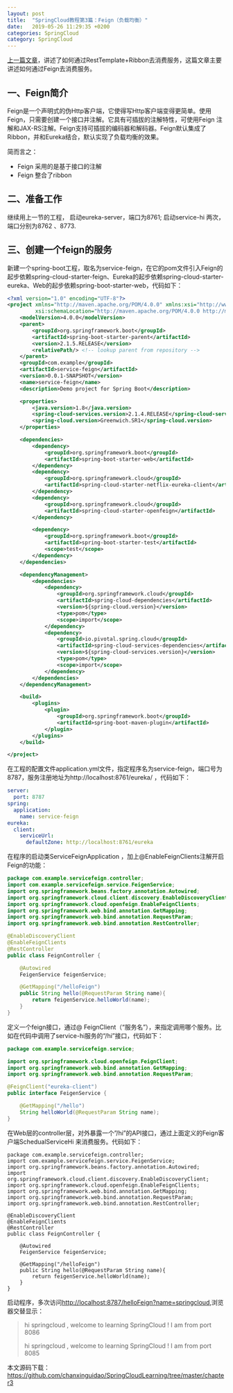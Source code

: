 ```yaml
---
layout: post
title:  "SpringCloud教程第3篇：Feign（负载均衡）"
date:   2019-05-26 11:29:35 +0200
categories: SpringCloud
category: SpringCloud
---
```

[上一篇文章](https://chanxinguidao.github.io/springcloud/2019/05/25/SpringCloud%E6%95%99%E7%A8%8B%E7%AC%AC2%E7%AF%87-Ribbon.html)，讲述了如何通过RestTemplate+Ribbon去消费服务，这篇文章主要讲述如何通过Feign去消费服务。

## 一、Feign简介

Feign是一个声明式的伪Http客户端，它使得写Http客户端变得更简单。使用Feign，只需要创建一个接口并注解。它具有可插拔的注解特性，可使用Feign 注解和JAX-RS注解。Feign支持可插拔的编码器和解码器。Feign默认集成了Ribbon，并和Eureka结合，默认实现了负载均衡的效果。

简而言之：

- Feign 采用的是基于接口的注解
- Feign 整合了ribbon

## 二、准备工作

继续用上一节的工程， 启动eureka-server，端口为8761; 启动service-hi 两次，端口分别为8762 、8773.

## 三、创建一个feign的服务

新建一个spring-boot工程，取名为service-feign，在它的pom文件引入Feign的起步依赖spring-cloud-starter-feign、Eureka的起步依赖spring-cloud-starter-eureka、Web的起步依赖spring-boot-starter-web，代码如下：

```xml
<?xml version="1.0" encoding="UTF-8"?>
<project xmlns="http://maven.apache.org/POM/4.0.0" xmlns:xsi="http://www.w3.org/2001/XMLSchema-instance"
         xsi:schemaLocation="http://maven.apache.org/POM/4.0.0 http://maven.apache.org/xsd/maven-4.0.0.xsd">
    <modelVersion>4.0.0</modelVersion>
    <parent>
        <groupId>org.springframework.boot</groupId>
        <artifactId>spring-boot-starter-parent</artifactId>
        <version>2.1.5.RELEASE</version>
        <relativePath/> <!-- lookup parent from repository -->
    </parent>
    <groupId>com.example</groupId>
    <artifactId>service-feign</artifactId>
    <version>0.0.1-SNAPSHOT</version>
    <name>service-feign</name>
    <description>Demo project for Spring Boot</description>

    <properties>
        <java.version>1.8</java.version>
        <spring-cloud-services.version>2.1.4.RELEASE</spring-cloud-services.version>
        <spring-cloud.version>Greenwich.SR1</spring-cloud.version>
    </properties>

    <dependencies>
        <dependency>
            <groupId>org.springframework.boot</groupId>
            <artifactId>spring-boot-starter-web</artifactId>
        </dependency>
        <dependency>
            <groupId>org.springframework.cloud</groupId>
            <artifactId>spring-cloud-starter-netflix-eureka-client</artifactId>
        </dependency>
        <dependency>
            <groupId>org.springframework.cloud</groupId>
            <artifactId>spring-cloud-starter-openfeign</artifactId>
        </dependency>

        <dependency>
            <groupId>org.springframework.boot</groupId>
            <artifactId>spring-boot-starter-test</artifactId>
            <scope>test</scope>
        </dependency>
    </dependencies>

    <dependencyManagement>
        <dependencies>
            <dependency>
                <groupId>org.springframework.cloud</groupId>
                <artifactId>spring-cloud-dependencies</artifactId>
                <version>${spring-cloud.version}</version>
                <type>pom</type>
                <scope>import</scope>
            </dependency>
            <dependency>
                <groupId>io.pivotal.spring.cloud</groupId>
                <artifactId>spring-cloud-services-dependencies</artifactId>
                <version>${spring-cloud-services.version}</version>
                <type>pom</type>
                <scope>import</scope>
            </dependency>
        </dependencies>
    </dependencyManagement>

    <build>
        <plugins>
            <plugin>
                <groupId>org.springframework.boot</groupId>
                <artifactId>spring-boot-maven-plugin</artifactId>
            </plugin>
        </plugins>
    </build>

</project>

```

在工程的配置文件application.yml文件，指定程序名为service-feign，端口号为8787，服务注册地址为http://localhost:8761/eureka/ ，代码如下：

```yml
server:
  port: 8787
spring:
  application:
    name: service-feign
eureka:
  client:
    serviceUrl:
      defaultZone: http://localhost:8761/eureka

```

在程序的启动类ServiceFeignApplication ，加上@EnableFeignClients注解开启Feign的功能：

```java
package com.example.servicefeign.controller;
import com.example.servicefeign.service.FeigenService;
import org.springframework.beans.factory.annotation.Autowired;
import org.springframework.cloud.client.discovery.EnableDiscoveryClient;
import org.springframework.cloud.openfeign.EnableFeignClients;
import org.springframework.web.bind.annotation.GetMapping;
import org.springframework.web.bind.annotation.RequestParam;
import org.springframework.web.bind.annotation.RestController;

@EnableDiscoveryClient
@EnableFeignClients
@RestController
public class FeignController {

    @Autowired
    FeigenService feigenService;

    @GetMapping("/helloFeign")
    public String hello(@RequestParam String name){
        return feigenService.helloWorld(name);
    }
}

```

定义一个feign接口，通过@ FeignClient（“服务名”），来指定调用哪个服务。比如在代码中调用了service-hi服务的“/hi”接口，代码如下：

```java
package com.example.servicefeign.service;

import org.springframework.cloud.openfeign.FeignClient;
import org.springframework.web.bind.annotation.GetMapping;
import org.springframework.web.bind.annotation.RequestParam;

@FeignClient("eureka-client")
public interface FeigenService {

    @GetMapping("/hello")
    String helloWorld(@RequestParam String name);
}

```

在Web层的controller层，对外暴露一个”/hi”的API接口，通过上面定义的Feign客户端SchedualServiceHi 来消费服务。代码如下：

```
package com.example.servicefeign.controller;
import com.example.servicefeign.service.FeigenService;
import org.springframework.beans.factory.annotation.Autowired;
import org.springframework.cloud.client.discovery.EnableDiscoveryClient;
import org.springframework.cloud.openfeign.EnableFeignClients;
import org.springframework.web.bind.annotation.GetMapping;
import org.springframework.web.bind.annotation.RequestParam;
import org.springframework.web.bind.annotation.RestController;

@EnableDiscoveryClient
@EnableFeignClients
@RestController
public class FeignController {

    @Autowired
    FeigenService feigenService;

    @GetMapping("/helloFeign")
    public String hello(@RequestParam String name){
        return feigenService.helloWorld(name);
    }
}

```

启动程序，多次访问[http://localhost:8787/helloFeign?name=springcloud](http://localhost:8787/helloFeign?name=springcloud),浏览器交替显示：

> hi springcloud , welcome to learning SpringCloud ! I am from port 8086
>
> hi springcloud , welcome to learning SpringCloud ! I am from port 8085

本文源码下载：<https://github.com/chanxinguidao/SpringCloudLearning/tree/master/chapter3>
